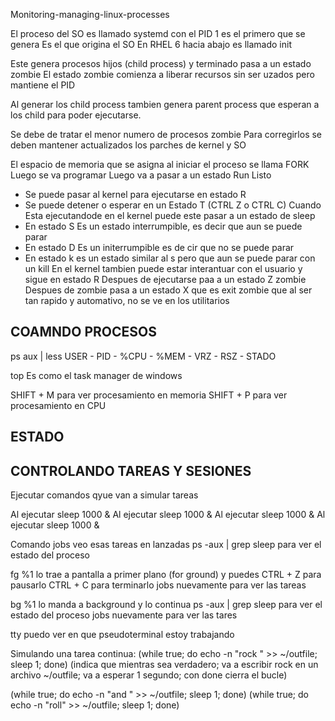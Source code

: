 Monitoring-managing-linux-processes


El proceso del SO es llamado systemd con el PID 1 es el primero que se genera
Es el que origina el SO
En RHEL 6 hacia abajo es llamado init

Este genera procesos hijos (child process) y terminado pasa a un estado zombie
El estado zombie comienza a liberar recursos sin ser uzados pero mantiene el PID

Al generar los child process tambien genera parent process que esperan a los child para poder ejecutarse.

Se debe de tratar el menor numero de procesos zombie
Para corregirlos se deben mantener actualizados los parches de kernel y SO

El espacio de memoria que se asigna al iniciar el proceso se llama FORK
Luego se va programar
Luego va a pasar a un estado Run Listo
 - Se puede pasar al kernel para ejecutarse en estado R
 - Se puede detener o esperar en un Estado T (CTRL Z o CTRL C)
Cuando Esta ejecutandode en el kernel puede este pasar a un estado de sleep
 - En estado S Es  un estado interrumpible, es decir que aun se puede parar
 - En estado D Es un initerrumpible es de cir que no se puede parar
 - En estado k es un estado similar al s pero que aun se puede parar con un kill
En el kernel tambien puede estar interantuar con el usuario y sigue en estado R
Despues de ejecutarse paa a un estado Z zombie 
Despues de zombie pasa a un estado X que es exit zombie que al ser tan rapido y automativo, no se ve en los utilitarios

COAMNDO PROCESOS
----------------------------

ps aux | less
USER - PID - %CPU - %MEM - VRZ - RSZ - STADO

top
Es como el task manager de windows

SHIFT + M para ver procesamiento en memoria
SHIFT + P para ver procesamiento en CPU


ESTADO
----------------------------


CONTROLANDO TAREAS Y SESIONES
------------------------------

Ejecutar comandos qyue van a simular tareas

Al ejecutar sleep 1000 &
Al ejecutar sleep 1000 &
Al ejecutar sleep 1000 &
Al ejecutar sleep 1000 &

Comando jobs veo esas tareas en lanzadas
ps -aux | grep sleep para ver el estado del proceso

fg %1 lo trae a pantalla a primer plano (for ground) y puedes
CTRL + Z para pausarlo
CTRL + C para terminarlo
jobs nuevamente para ver las tareas

bg %1 lo manda a background y lo continua
ps -aux | grep sleep para ver el estado del proceso
jobs nuevamente para ver las tares

tty puedo ver en que pseudoterminal estoy trabajando

Simulando una tarea continua:
(while true; do echo -n "rock " >> ~/outfile; sleep 1; done)
(indica que mientras sea verdadero; 
va a escribir rock en un archivo ~/outfile; 
va a esperar 1 segundo; 
con done cierra el bucle)

(while true; do echo -n "and " >> ~/outfile; sleep 1; done)
(while true; do echo -n "roll" >> ~/outfile; sleep 1; done)













